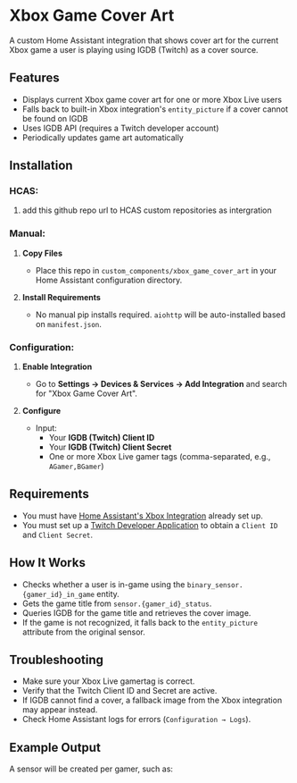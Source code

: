 # Xbox Game Cover Art

A custom Home Assistant integration that shows cover art for the current Xbox game a user is playing using IGDB (Twitch) as a cover source.

## Features

- Displays current Xbox game cover art for one or more Xbox Live users
- Falls back to built-in Xbox integration's `entity_picture` if a cover cannot be found on IGDB
- Uses IGDB API (requires a Twitch developer account)
- Periodically updates game art automatically

## Installation
### HCAS:
 1. add this github repo url to HCAS custom repositories as intergration

### Manual:
1. **Copy Files**
   - Place this repo in `custom_components/xbox_game_cover_art` in your Home Assistant configuration directory.

2. **Install Requirements**
   - No manual pip installs required. `aiohttp` will be auto-installed based on `manifest.json`.
   
### Configuration:
1. **Enable Integration**
   - Go to **Settings → Devices & Services → Add Integration** and search for "Xbox Game Cover Art".

2. **Configure**
   - Input:
     - Your **IGDB (Twitch) Client ID**
     - Your **IGDB (Twitch) Client Secret**
     - One or more Xbox Live gamer tags (comma-separated, e.g., `AGamer,BGamer`)

## Requirements

- You must have [Home Assistant's Xbox Integration](https://www.home-assistant.io/integrations/xbox/) already set up.
- You must set up a [Twitch Developer Application](https://dev.twitch.tv/console/apps) to obtain a `Client ID` and `Client Secret`.

## How It Works

- Checks whether a user is in-game using the `binary_sensor.{gamer_id}_in_game` entity.
- Gets the game title from `sensor.{gamer_id}_status`.
- Queries IGDB for the game title and retrieves the cover image.
- If the game is not recognized, it falls back to the `entity_picture` attribute from the original sensor.

## Troubleshooting

- Make sure your Xbox Live gamertag is correct.
- Verify that the Twitch Client ID and Secret are active.
- If IGDB cannot find a cover, a fallback image from the Xbox integration may appear instead.
- Check Home Assistant logs for errors (`Configuration → Logs`).

## Example Output

A sensor will be created per gamer, such as:

